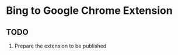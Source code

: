 Bing to Google Chrome Extension
===============================

TODO
----

1. Prepare the extension to be published
